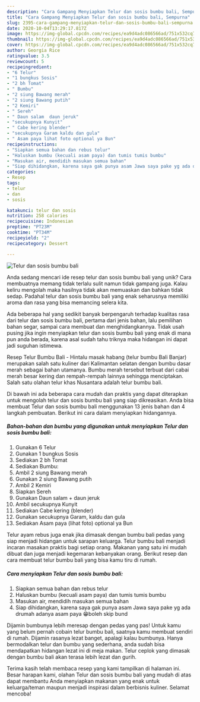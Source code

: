 ```yaml
---
description: "Cara Gampang Menyiapkan Telur dan sosis bumbu bali, Sempurna"
title: "Cara Gampang Menyiapkan Telur dan sosis bumbu bali, Sempurna"
slug: 2395-cara-gampang-menyiapkan-telur-dan-sosis-bumbu-bali-sempurna
date: 2020-10-04T13:29:17.817Z
image: https://img-global.cpcdn.com/recipes/ea9d4adc086566ad/751x532cq70/telur-dan-sosis-bumbu-bali-foto-resep-utama.jpg
thumbnail: https://img-global.cpcdn.com/recipes/ea9d4adc086566ad/751x532cq70/telur-dan-sosis-bumbu-bali-foto-resep-utama.jpg
cover: https://img-global.cpcdn.com/recipes/ea9d4adc086566ad/751x532cq70/telur-dan-sosis-bumbu-bali-foto-resep-utama.jpg
author: Georgia Rice
ratingvalue: 3.5
reviewcount: 5
recipeingredient:
- "6 Telur"
- "1 bungkus Sosis"
- "2 bh Tomat"
- " Bumbu"
- "2 siung Bawang merah"
- "2 siung Bawang putih"
- "2 Kemiri"
- " Sereh"
- " Daun salam  daun jeruk"
- "secukupnya Kunyit"
- " Cabe kering blender"
- "secukupnya Garam kaldu dan gula"
- " Asam paya lihat foto optional ya Bun"
recipeinstructions:
- "Siapkan semua bahan dan rebus telur"
- "Haluskan bumbu (kecuali asam paya) dan tumis tumis bumbu"
- "Masukan air, mendidih masukan semua bahan"
- "Siap dihidangkan, karena saya gak punya asam Jawa saya pake yg ada drumah adanya asam paya 😁boleh skip bund"
categories:
- Resep
tags:
- telur
- dan
- sosis

katakunci: telur dan sosis 
nutrition: 258 calories
recipecuisine: Indonesian
preptime: "PT23M"
cooktime: "PT34M"
recipeyield: "2"
recipecategory: Dessert

---
```



![Telur dan sosis bumbu bali](https://img-global.cpcdn.com/recipes/ea9d4adc086566ad/751x532cq70/telur-dan-sosis-bumbu-bali-foto-resep-utama.jpg)

Anda sedang mencari ide resep telur dan sosis bumbu bali yang unik? Cara membuatnya memang tidak terlalu sulit namun tidak gampang juga. Kalau keliru mengolah maka hasilnya tidak akan memuaskan dan bahkan tidak sedap. Padahal telur dan sosis bumbu bali yang enak seharusnya memiliki aroma dan rasa yang bisa memancing selera kita.

Ada beberapa hal yang sedikit banyak berpengaruh terhadap kualitas rasa dari telur dan sosis bumbu bali, pertama dari jenis bahan, lalu pemilihan bahan segar, sampai cara membuat dan menghidangkannya. Tidak usah pusing jika ingin menyiapkan telur dan sosis bumbu bali yang enak di mana pun anda berada, karena asal sudah tahu triknya maka hidangan ini dapat jadi suguhan istimewa.

Resep Telur Bumbu Bali - Hintalu masak habang (telur bumbu Bali Banjar) merupakan salah satu kuliner dari Kalimantan selatan dengan bumbu dasar merah sebagai bahan utamanya. Bumbu merah tersebut terbuat dari cabai merah besar kering dan rempah-rempah lainnya sehingga menciptakan. Salah satu olahan telur khas Nusantara adalah telur bumbu bali.


Di bawah ini ada beberapa cara mudah dan praktis yang dapat diterapkan untuk mengolah telur dan sosis bumbu bali yang siap dikreasikan. Anda bisa membuat Telur dan sosis bumbu bali menggunakan 13 jenis bahan dan 4 langkah pembuatan. Berikut ini cara dalam menyiapkan hidangannya.

<!--inarticleads1-->

##### Bahan-bahan dan bumbu yang digunakan untuk menyiapkan Telur dan sosis bumbu bali:

1. Gunakan 6 Telur
1. Gunakan 1 bungkus Sosis
1. Sediakan 2 bh Tomat
1. Sediakan  Bumbu:
1. Ambil 2 siung Bawang merah
1. Gunakan 2 siung Bawang putih
1. Ambil 2 Kemiri
1. Siapkan  Sereh
1. Gunakan  Daun salam + daun jeruk
1. Ambil secukupnya Kunyit
1. Sediakan  Cabe kering (blender)
1. Gunakan secukupnya Garam, kaldu dan gula
1. Sediakan  Asam paya (lihat foto) optional ya Bun


Telur ayam rebus juga enak jika dimasak dengan bumbu bali pedas yang siap menjadi hidangan untuk sarapan keluarga. Telur bumbu bali menjadi incaran masakan praktis bagi setiap orang. Makanan yang satu ini mudah dibuat dan juga menjadi kegemaran kebanyakan orang. Berikut resep dan cara membuat telur bumbu bali yang bisa kamu tiru di rumah. 

<!--inarticleads2-->

##### Cara menyiapkan Telur dan sosis bumbu bali:

1. Siapkan semua bahan dan rebus telur
1. Haluskan bumbu (kecuali asam paya) dan tumis tumis bumbu
1. Masukan air, mendidih masukan semua bahan
1. Siap dihidangkan, karena saya gak punya asam Jawa saya pake yg ada drumah adanya asam paya 😁boleh skip bund


Dijamin bumbunya lebih meresap dengan pedas yang pas! Untuk kamu yang belum pernah cobain telur bumbu bali, saatnya kamu membuat sendiri di rumah. Dijamin rasanya lezat banget, apalagi kalau bumbunya. Hanya bermodalkan telur dan bumbu yang sederhana, anda sudah bisa mendapatkan hidangan lezat ini di meja makan. Telur ceplok yang dimasak dengan bumbu bali akan terasa lebih lezat dan gurih. 

Terima kasih telah membaca resep yang kami tampilkan di halaman ini. Besar harapan kami, olahan Telur dan sosis bumbu bali yang mudah di atas dapat membantu Anda menyiapkan makanan yang enak untuk keluarga/teman maupun menjadi inspirasi dalam berbisnis kuliner. Selamat mencoba!
